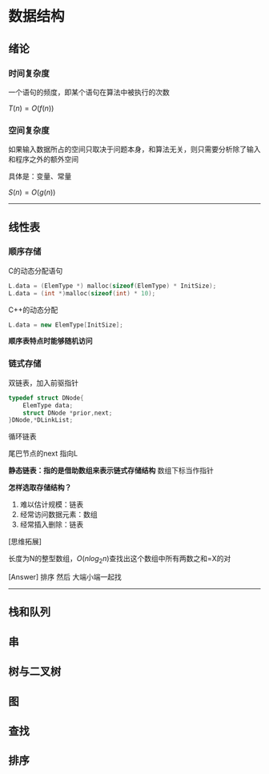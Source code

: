 # 数据结构

## 绪论

### 时间复杂度

一个语句的频度，即某个语句在算法中被执行的次数

$T(n) = O(f(n))$

### 空间复杂度

如果输入数据所占的空间只取决于问题本身，和算法无关，则只需要分析除了输入和程序之外的额外空间

具体是：变量、常量

$S(n) = O(g(n))$

---

## 线性表

### 顺序存储

C的动态分配语句

```c
L.data = (ElemType *) malloc(sizeof(ElemType) * InitSize);
L.data = (int *)malloc(sizeof(int) * 10);
```

C++的动态分配

```c++
L.data = new ElemType[InitSize];
```

**顺序表特点时能够随机访问**

### 链式存储

双链表，加入前驱指针

```c++
typedef struct DNode{
    ElemType data;
    struct DNode *prior,next;
}DNode,*DLinkList;
```

循环链表

尾巴节点的next 指向L

**静态链表：指的是借助数组来表示链式存储结构** 数组下标当作指针

**怎样选取存储结构？**

1. 难以估计规模：链表
2. 经常访问数据元素：数组
3. 经常插入删除：链表

[思维拓展]

长度为N的整型数组，$O(nlog_2n)$查找出这个数组中所有两数之和=X的对

[Answer] 排序 然后 大端小端一起找

---

## 栈和队列



## 串



## 树与二叉树



## 图



## 查找



## 排序